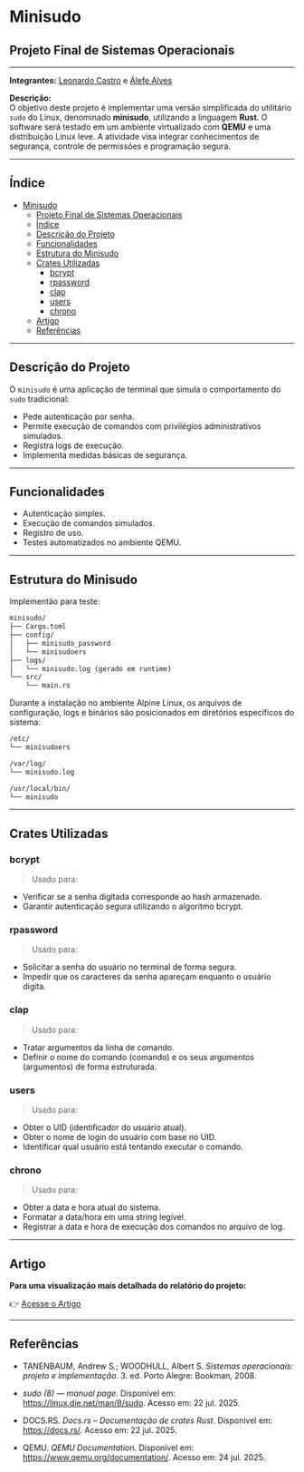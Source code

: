 # Minisudo

## Projeto Final de Sistemas Operacionais

---

**Integrantes:** [Leonardo Castro](https://github.com/thetwelvedev) e [Álefe Alves](https://github.com/AlefeAlvesC)

**Descrição:**  
O objetivo deste projeto é implementar uma versão simplificada do utilitário `sudo` do Linux, denominado **minisudo**, utilizando a linguagem **Rust**. O software será testado em um ambiente virtualizado com **QEMU** e uma distribuição Linux leve. A atividade visa integrar conhecimentos de segurança, controle de permissões e programação segura.

---

## Índice
- [Minisudo](#minisudo)
  - [Projeto Final de Sistemas Operacionais](#projeto-final-de-sistemas-operacionais)
  - [Índice](#índice)
  - [Descrição do Projeto](#descrição-do-projeto)
  - [Funcionalidades](#funcionalidades)
  - [Estrutura do Minisudo](#estrutura-do-minisudo)
  - [Crates Utilizadas](#crates-utilizadas)
    - [bcrypt](#bcrypt)
    - [rpassword](#rpassword)
    - [clap](#clap)
    - [users](#users)
    - [chrono](#chrono)
  - [Artigo](#artigo)
  - [Referências](#referências)

---

## Descrição do Projeto

O `minisudo` é uma aplicação de terminal que simula o comportamento do `sudo` tradicional:

- Pede autenticação por senha.
- Permite execução de comandos com privilégios administrativos simulados.
- Registra logs de execução.
- Implementa medidas básicas de segurança.

---

## Funcionalidades

- Autenticação simples.
- Execução de comandos simulados.
- Registro de uso.
- Testes automatizados no ambiente QEMU.

---

## Estrutura do Minisudo
Implementão para teste:
```bash
minisudo/
├── Cargo.toml
├── config/
│   ├── minisudo_password
│   └── minisudoers
├── logs/
│   └── minisudo.log (gerado em runtime)
└── src/
    └── main.rs
```
Durante a instalação no ambiente Alpine Linux, os arquivos de configuração, logs e binários são posicionados em diretórios específicos do sistema:
```bash
/etc/
└── minisudoers

/var/log/
└── minisudo.log

/usr/local/bin/
└── minisudo
```
---

## Crates Utilizadas

### bcrypt
> Usado para:
- Verificar se a senha digitada corresponde ao hash armazenado.
- Garantir autenticação segura utilizando o algoritmo bcrypt.

### rpassword
> Usado para:
- Solicitar a senha do usuário no terminal de forma segura.
- Impedir que os caracteres da senha apareçam enquanto o usuário digita. 

### clap
> Usado para:
- Tratar argumentos da linha de comando.
- Definir o nome do comando (comando) e os seus argumentos (argumentos) de forma estruturada.

### users
> Usado para:
- Obter o UID (identificador do usuário atual).
- Obter o nome de login do usuário com base no UID.
- Identificar qual usuário está tentando executar o comando.

### chrono
> Usado para:
- Obter a data e hora atual do sistema.
- Formatar a data/hora em uma string legível.
- Registrar a data e hora de execução dos comandos no arquivo de log.

---

## Artigo

**Para uma visualização mais detalhada do relatório do projeto:**

👉 [Acesse o Artigo](/artigo/artigo_minisudo_so.pdf)

---

## Referências

- TANENBAUM, Andrew S.; WOODHULL, Albert S. *Sistemas operacionais: projeto e implementação*. 3. ed. Porto Alegre: Bookman, 2008.

- *sudo (8) — manual page*. Disponível em: <https://linux.die.net/man/8/sudo>. Acesso em: 22 jul. 2025.

- DOCS.RS. *Docs.rs – Documentação de crates Rust*. Disponível em: <https://docs.rs/>. Acesso em: 22 jul. 2025.

- QEMU. *QEMU Documentation*. Disponível em: <https://www.qemu.org/documentation/>. Acesso em: 24 jul. 2025.
